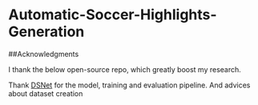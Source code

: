 # Automatic-Soccer-Highlights-Generation

##Acknowledgments

I  thank the below open-source repo, which greatly boost my research.

Thank [DSNet](https://github.com/li-plus/DSNet) for the model, training and evaluation pipeline. And advices about dataset creation